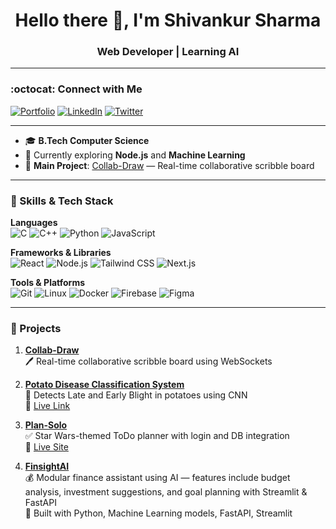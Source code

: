 <h1 align="center">Hello there 👋, I'm Shivankur Sharma</h1>
<h3 align="center">Web Developer | Learning AI</h3>

---

### :octocat: Connect with Me

[![Portfolio](https://img.shields.io/badge/Portfolio-000000?style=for-the-badge&logo=ko-fi&logoColor=white)](https://shivankursharma018.github.io/)
[![LinkedIn](https://img.shields.io/badge/LinkedIn-0077B5?style=for-the-badge&logo=linkedin&logoColor=white)](https://www.linkedin.com/in/shivankursharma018)
[![Twitter](https://img.shields.io/badge/Twitter-1DA1F2?style=for-the-badge&logo=twitter&logoColor=white)](https://x.com/sdotsharma018)


---

- 🎓 **B.Tech Computer Science**  
- 🧠 Currently exploring **Node.js** and **Machine Learning**  
- 🔭 **Main Project**: [Collab-Draw](https://github.com/shivankursharma018/collab-draw) — Real-time collaborative scribble board  

---

### 🚀 Skills & Tech Stack

**Languages**  
![C](https://img.shields.io/badge/C-00599C?style=for-the-badge&logo=c&logoColor=white)
![C++](https://img.shields.io/badge/C++-00599C?style=for-the-badge&logo=c%2B%2B&logoColor=white)
![Python](https://img.shields.io/badge/Python-3776AB?style=for-the-badge&logo=python&logoColor=white)
![JavaScript](https://img.shields.io/badge/JavaScript-323330?style=for-the-badge&logo=javascript&logoColor=F7DF1E)

**Frameworks & Libraries**  
![React](https://img.shields.io/badge/React-20232A?style=for-the-badge&logo=react&logoColor=61DAFB)
![Node.js](https://img.shields.io/badge/Node.js-339933?style=for-the-badge&logo=nodedotjs&logoColor=white)
![Tailwind CSS](https://img.shields.io/badge/Tailwind_CSS-38B2AC?style=for-the-badge&logo=tailwind-css&logoColor=white)
![Next.js](https://img.shields.io/badge/Next.js-000000?style=for-the-badge&logo=nextdotjs&logoColor=white)

**Tools & Platforms**  
![Git](https://img.shields.io/badge/Git-F05032?style=for-the-badge&logo=git&logoColor=white)
![Linux](https://img.shields.io/badge/Linux-FCC624?style=for-the-badge&logo=linux&logoColor=black)
![Docker](https://img.shields.io/badge/Docker-2496ED?style=for-the-badge&logo=docker&logoColor=white)
![Firebase](https://img.shields.io/badge/Firebase-FFCA28?style=for-the-badge&logo=firebase&logoColor=black)
![Figma](https://img.shields.io/badge/Figma-000000?style=for-the-badge&logo=figma&logoColor=white)

---

### 🌟 Projects

1. **[Collab-Draw](https://github.com/shivankursharma018/collab-draw)**  
   🖊️ Real-time collaborative scribble board using WebSockets

2. **[Potato Disease Classification System](https://github.com/shivankursharma018/Potato-Disease-Classification-System-using-Convolutional-Neural-Networks-CNN)**  
   🥔 Detects Late and Early Blight in potatoes using CNN  
   🔗 [Live Link](https://potato-disease-classification-system.onrender.com/)

3. **[Plan-Solo](https://github.com/shivankursharma018/Plan-Solo)**  
   ✅ Star Wars-themed ToDo planner with login and DB integration  
   🔗 [Live Site](https://plan-solo.vercel.app/)

4. **[FinsightAI](https://github.com/shivankursharma018/FinsightAI)**  
   💰 Modular finance assistant using AI — features include budget analysis, investment suggestions, and goal planning with Streamlit & FastAPI  
   🔧 Built with Python, Machine Learning models, FastAPI, Streamlit
